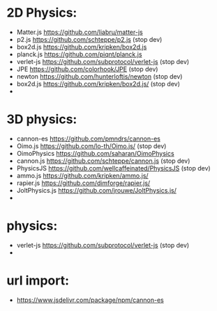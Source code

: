 

# 2D Physics:
 * Matter.js        https://github.com/liabru/matter-js
 * p2.js            https://github.com/schteppe/p2.js  (stop dev)
 * box2d.js         https://github.com/kripken/box2d.js
 * planck.js        https://github.com/piqnt/planck.js
 * verlet-js        https://github.com/subprotocol/verlet-js (stop dev)
 * JPE              https://github.com/colorhook/JPE (stop dev)
 * newton           https://github.com/hunterloftis/newton (stop dev)
 * box2d.js         https://github.com/kripken/box2d.js/ (stop dev)
 * 


# 3D physics:
 * cannon-es        https://github.com/pmndrs/cannon-es
 * Oimo.js          https://github.com/lo-th/Oimo.js/ (stop dev)
 * OimoPhysics      https://github.com/saharan/OimoPhysics
 * cannon.js        https://github.com/schteppe/cannon.js (stop dev)
 * PhysicsJS        https://github.com/wellcaffeinated/PhysicsJS (stop dev)
 * ammo.js          https://github.com/kripken/ammo.js/
 * rapier.js        https://github.com/dimforge/rapier.js/
 * JoltPhysics.js   https://github.com/jrouwe/JoltPhysics.js/
 * 

# physics:
 * verlet-js        https://github.com/subprotocol/verlet-js (stop dev)
 * 

# url import:
 * https://www.jsdelivr.com/package/npm/cannon-es